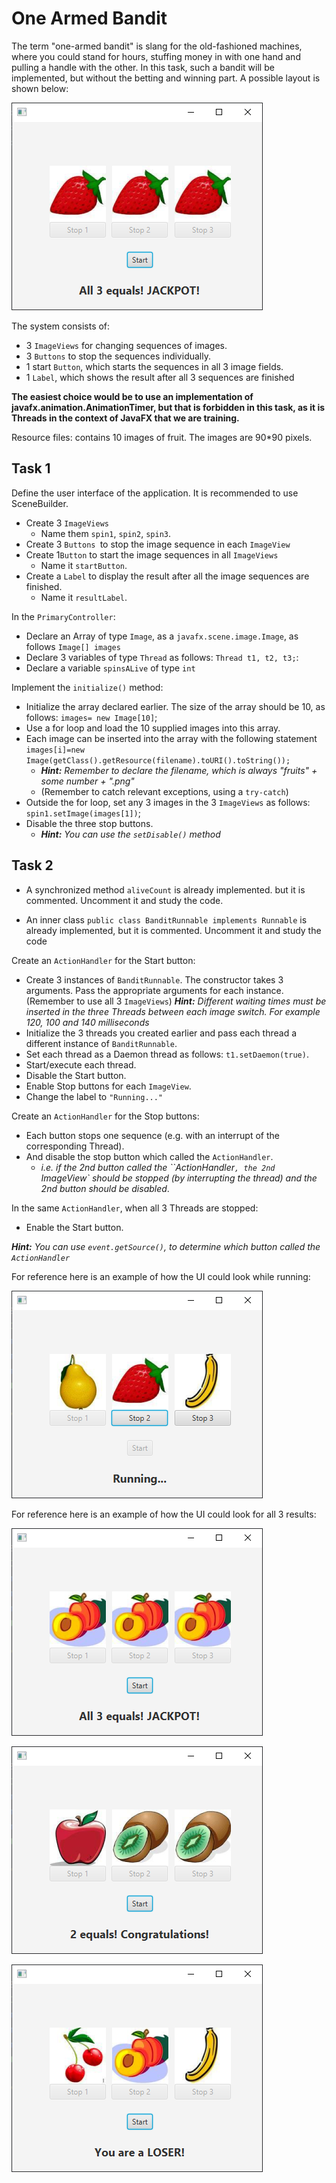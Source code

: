 # One Armed Bandit

The term "one-armed bandit" is slang for the old-fashioned machines, where you could stand for hours, stuffing money in with one hand and pulling a handle with the other. In this task, such a bandit will be implemented, but without the betting and winning part. A possible layout is shown below:

![ui](assets/ui.png)

The system consists of:
- 3  `ImageViews` for changing sequences of images.
- 3 `Buttons` to stop the sequences individually.
- 1 start `Button`, which starts the sequences in all 3 image fields.
- 1 `Label`, which shows the result after all 3 sequences are finished

**The easiest choice would be to use an implementation of javafx.animation.AnimationTimer, but that is forbidden in this task, as it is Threads in the context of JavaFX that we are training.**

Resource files: contains 10 images of fruit. The images are 90*90 pixels.


## Task 1
Define the user interface of the application. It is recommended to use SceneBuilder.
- Create 3 `ImageViews`
  - Name them `spin1`, `spin2`, `spin3`.
- Create 3 `Buttons `to stop the image sequence in each `ImageView`
- Create 1`Button` to start the image sequences in all `ImageViews`
  - Name it `startButton`.
- Create a `Label` to display the result after all the image sequences are finished.
  - Name it `resultLabel`.

In the `PrimaryController`:

- Declare an Array of type `Image`, as a `javafx.scene.image.Image`, as follows `Image[] images`
- Declare 3 variables of type `Thread` as follows: `Thread t1, t2, t3;`:
- Declare a variable `spinsALive` of type `int`

Implement the `initialize()` method:
- Initialize the array declared earlier. The size of the array should be 10, as follows: `images= new Image[10]`;
- Use a for loop and load the 10 supplied images into this array. 
- Each image can be inserted into the array with the following statement `images[i]=new Image(getClass().getResource(filename).toURI().toString());`
  - ***Hint:*** *Remember to declare the filename, which is always "fruits" + some number + ".png"*
  - (Remember to catch relevant exceptions, using a  `try-catch`)
- Outside the for loop, set any 3 images in the 3 `ImageViews` as follows: `spin1.setImage(images[1])`;
- Disable the three stop buttons.
  - ***Hint:*** *You can use the `setDisable()` method*

## Task 2
- A synchronized method `aliveCount` is already implemented. but it is commented. Uncomment it and study the code.

- An inner class `public class BanditRunnable implements Runnable` is already implemented, but it is commented. Uncomment it and study the code

Create an `ActionHandler` for the Start button:
- Create 3 instances of `BanditRunnable`. The constructor takes 3 arguments. Pass the appropriate arguments for each instance. (Remember to use all 3 `ImageViews`)
  ***Hint:*** *Different waiting times must be inserted in the three Threads between each image switch. For example 120, 100 and 140 milliseconds*
- Initialize the 3 threads you created earlier and pass each thread a different instance of `BanditRunnable`.
- Set each thread as a Daemon thread as follows: `t1.setDaemon(true)`.
- Start/execute each thread.
- Disable the Start button.
- Enable Stop buttons for each `ImageView`.
- Change the label to `"Running..."`

Create an `ActionHandler` for the Stop buttons:
- Each button stops one sequence (e.g. with an interrupt of the corresponding Thread).
- And disable the stop button which called the `ActionHandler`. 
  - *i.e. if the 2nd button called the ``ActionHandler`, the 2nd `ImageView` should be stopped (by interrupting the thread) and the 2nd button should be disabled*.

In the same `ActionHandler`, when all 3 Threads are stopped:
- Enable the Start button.

***Hint:*** *You can use `event.getSource()`, to determine which button called the `ActionHandler`*



For reference here is an example of how the UI could look while running:

![Running screen](assets/running.png)

For reference here is an example of how the UI could look for all 3 results:

![Jackpot screen](assets/jackpot.png)

![2 equals screen](assets/2equals.png)

![Loser screen](assets/loser.png)
